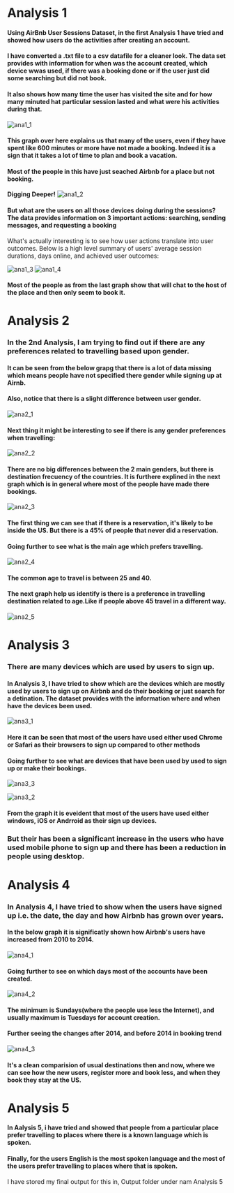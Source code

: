 # Analysis 1

#### Using **AirBnb** User Sessions Dataset, in the first Analysis 1 have tried and showed how users do the activities after creating an account. 

#### I have converted a .txt file to a csv datafile for a cleaner look. The data set provides with information for when was the account created, which device wwas used, if there was a booking done or if the user just did some searching but did not book.
#### It also shows how many time the user has visited the site and for how many minuted hat particular session lasted and what were his activities during that.

![ana1_1](https://cloud.githubusercontent.com/assets/25597919/25309501/2f5180d8-279d-11e7-8a69-1dc9a240b57a.JPG)
#### This graph over here explains us that many of the users, even if they have spent like 600 minutes or more have not made a booking. Indeed it is a sign that it takes a lot of time to plan and book a vacation.
#### Most of the people in this have just seached Airbnb for a place but not booking.

**Digging Deeper!**
![ana1_2](https://cloud.githubusercontent.com/assets/25597919/25309551/4d94d652-279e-11e7-8e64-b563ce0bf390.JPG)

#### But what are the users on all those devices doing during the sessions? The data provides information on 3 important actions: searching, sending messages, and requesting a booking

What's actually interesting is to see how user actions translate into user outcomes. Below is a high level summary of users' average session durations, days online, and achieved user outcomes:

![ana1_3](https://cloud.githubusercontent.com/assets/25597919/25309563/aad33156-279e-11e7-9aee-f64eeeac8fc0.JPG)
![ana1_4](https://cloud.githubusercontent.com/assets/25597919/25309564/aad44ca8-279e-11e7-9710-084d4d4d1c1e.JPG)

 #### Most of the people as from the last graph show that will chat to the host of the place and then only seem to book it.

# Analysis 2
### In the 2nd Analysis, I am trying to find out if there are any preferences related to travelling based upon gender.

#### It can be seen from the below grapg that there is a lot of data missing which means people have not specified there gender while signing up at Airnb.
 #### Also, notice that there is a slight difference between user gender.
![ana2_1](https://cloud.githubusercontent.com/assets/25597919/25309686/938ffe90-27a1-11e7-9bf8-68a929724b42.JPG)

#### Next thing it might be interesting to see if there is any gender preferences when travelling:
![ana2_2](https://cloud.githubusercontent.com/assets/25597919/25309688/939d70de-27a1-11e7-84c9-108774524833.JPG)

#### There are no big differences between the 2 main genders, but there is destination frecuency of the countries. It is furthere explined in the next graph which is in general where most of the people have made there bookings.
![ana2_3](https://cloud.githubusercontent.com/assets/25597919/25309687/939d8286-27a1-11e7-85d3-b4bb6f8754f7.JPG)

#### The first thing we can see that if there is a reservation, it's likely to be inside the US. But there is a 45% of people that never did a reservation.

#### Going further to see what is the main age which prefers travelling.
![ana2_4](https://cloud.githubusercontent.com/assets/25597919/25309689/939ebcc8-27a1-11e7-9be6-aca3030348e8.JPG)
#### The common age to travel is between 25 and 40. 

#### The next graph help us identify is there is a preference in travelling destination related to age.Like if people above 45 travel in a different way.
![ana2_5](https://cloud.githubusercontent.com/assets/25597919/25309690/93a1ffe6-27a1-11e7-8703-b2a8ad507edf.JPG)

# Analysis 3

### There are many devices which are used by users to sign up. 

#### In Analysis 3, I have tried to show which are the devices which are mostly used by users to sign up on Airbnb and do their booking or just search for a detination. The dataset provides with the information where and when have the devices been used.

![ana3_1](https://cloud.githubusercontent.com/assets/25597919/25309793/8b1d4bac-27a4-11e7-8ec5-e3da1b4cee59.JPG)

#### Here it can be seen that most of the users have used either used Chrome or Safari as their browsers to sign up compared to other methods

#### Going further to see what are devices that have been used by used to sign up or make their bookings.

![ana3_3](https://cloud.githubusercontent.com/assets/25597919/25309849/9bad15f0-27a5-11e7-8bda-f8d4d89ace12.JPG)

![ana3_2](https://cloud.githubusercontent.com/assets/25597919/25309794/8b1e6e60-27a4-11e7-9a30-78af5997c39d.JPG)

#### From the graph it is eveident that most of the users have used either windows, iOS or Andrroid as their sign up devices.
### But their has been a significant increase in the users who have used mobile phone to sign up and there has been a reduction in people using desktop.

# Analysis 4

### In Analysis 4, I have tried to show when the users have signed up i.e. the date, the day and how Airbnb has grown over years.

#### In the below graph it is significatly shown how Airbnb's users have increased from 2010 to 2014.
![ana4_1](https://cloud.githubusercontent.com/assets/25597919/25309980/322479ea-27a8-11e7-8e6a-66aaef3fae10.JPG)
#### Going further to see on which days most of the accounts have been created.

![ana4_2](https://cloud.githubusercontent.com/assets/25597919/25309981/32259096-27a8-11e7-8ee8-7b7cd05ab4c4.JPG)
#### The minimum is Sundays(where the people use less the Internet), and usually maximum is Tuesdays for account creation.

#### Further seeing the changes after 2014, and before 2014 in booking trend
![ana4_3](https://cloud.githubusercontent.com/assets/25597919/25309979/322356dc-27a8-11e7-8d1f-85c510a5b879.JPG)

#### It's a clean comparision of usual destinations then and now, where we can see how the new users, register more and book less, and when they book they stay at the US.

# Analysis 5

#### In Aalysis 5, i have tried and showed that people from a particular place prefer travelling to places where there is a known language which is spoken.

#### Finally, for the users English is the most spoken language and the most of the users prefer travelling to places where that is spoken.
I have stored my final output for this in, Output folder under nam Analysis 5

